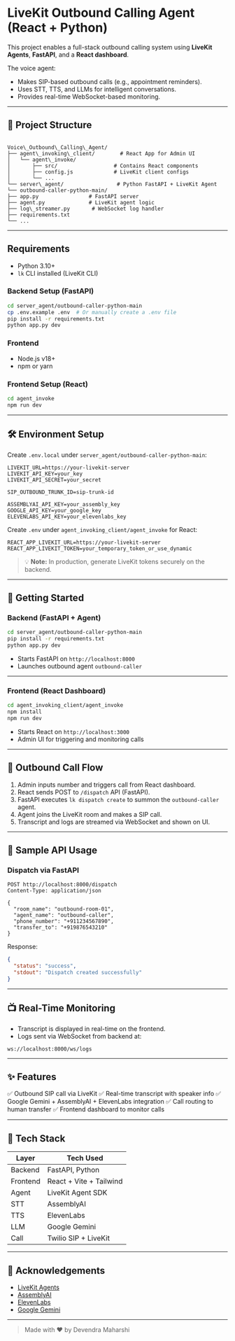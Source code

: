 # LiveKit Outbound Calling Agent (React + Python)

This project enables a full-stack outbound calling system using **LiveKit Agents**, **FastAPI**, and a **React dashboard**.

The voice agent:
- Makes SIP-based outbound calls (e.g., appointment reminders).
- Uses STT, TTS, and LLMs for intelligent conversations.
- Provides real-time WebSocket-based monitoring.

---

## 📁 Project Structure

```

Voice\_Outbound\_Calling\_Agent/
├── agent\_invoking\_client/        # React App for Admin UI
│   └── agent\_invoke/
│       ├── src/                  # Contains React components
│       ├── config.js             # LiveKit client configs
│       └── ...
└── server\_agent/                 # Python FastAPI + LiveKit Agent
└── outbound-caller-python-main/
├── app.py                # FastAPI server
├── agent.py              # LiveKit agent logic
├── log\_streamer.py       # WebSocket log handler
├── requirements.txt
└── ...

````

---

## Requirements

- Python 3.10+
- `lk` CLI installed (LiveKit CLI)

### Backend Setup (FastAPI)
```bash
cd server_agent/outbound-caller-python-main
cp .env.example .env  # Or manually create a .env file
pip install -r requirements.txt
python app.py dev
```


### Frontend
- Node.js v18+
- npm or yarn

### Frontend Setup (React)
```bash
cd agent_invoke
npm run dev
```



---

## 🛠 Environment Setup

Create `.env.local` under `server_agent/outbound-caller-python-main`:

```env
LIVEKIT_URL=https://your-livekit-server
LIVEKIT_API_KEY=your_key
LIVEKIT_API_SECRET=your_secret

SIP_OUTBOUND_TRUNK_ID=sip-trunk-id

ASSEMBLYAI_API_KEY=your_assembly_key
GOOGLE_API_KEY=your_google_key
ELEVENLABS_API_KEY=your_elevenlabs_key
````

Create `.env` under `agent_invoking_client/agent_invoke` for React:

```env
REACT_APP_LIVEKIT_URL=https://your-livekit-server
REACT_APP_LIVEKIT_TOKEN=your_temporary_token_or_use_dynamic
```

> 💡 **Note:** In production, generate LiveKit tokens securely on the backend.

---

## 🚀 Getting Started

### Backend (FastAPI + Agent)

```bash
cd server_agent/outbound-caller-python-main
pip install -r requirements.txt
python app.py dev
```

* Starts FastAPI on `http://localhost:8000`
* Launches outbound agent `outbound-caller`

---

### Frontend (React Dashboard)

```bash
cd agent_invoking_client/agent_invoke
npm install
npm run dev
```

* Starts React on `http://localhost:3000`
* Admin UI for triggering and monitoring calls

---

## 🔁 Outbound Call Flow

1. Admin inputs number and triggers call from React dashboard.
2. React sends POST to `/dispatch` API (FastAPI).
3. FastAPI executes `lk dispatch create` to summon the `outbound-caller` agent.
4. Agent joins the LiveKit room and makes a SIP call.
5. Transcript and logs are streamed via WebSocket and shown on UI.

---

## 💬 Sample API Usage

### Dispatch via FastAPI

```http
POST http://localhost:8000/dispatch
Content-Type: application/json

{
  "room_name": "outbound-room-01",
  "agent_name": "outbound-caller",
  "phone_number": "+911234567890",
  "transfer_to": "+919876543210"
}
```

Response:

```json
{
  "status": "success",
  "stdout": "Dispatch created successfully"
}
```

---

## 📺 Real-Time Monitoring

* Transcript is displayed in real-time on the frontend.
* Logs sent via WebSocket from backend at:

```
ws://localhost:8000/ws/logs
```

---

## ✨ Features

✅ Outbound SIP call via LiveKit
✅ Real-time transcript with speaker info
✅ Google Gemini + AssemblyAI + ElevenLabs integration
✅ Call routing to human transfer
✅ Frontend dashboard to monitor calls

---

## 🧠 Tech Stack

| Layer    | Tech Used               |
| -------- | ----------------------- |
| Backend  | FastAPI, Python         |
| Frontend | React + Vite + Tailwind |
| Agent    | LiveKit Agent SDK       |
| STT      | AssemblyAI              |
| TTS      | ElevenLabs              |
| LLM      | Google Gemini           |
| Call     | Twilio SIP + LiveKit    |

---

## 🤝 Acknowledgements

* [LiveKit Agents](https://docs.livekit.io/agents/)
* [AssemblyAI](https://www.assemblyai.com/)
* [ElevenLabs](https://www.elevenlabs.io/)
* [Google Gemini](https://ai.google.dev/)

---

> Made with ❤️ by Devendra Maharshi
